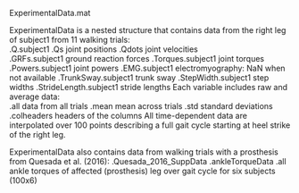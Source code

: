 ExperimentalData.mat 

ExperimentalData is a nested structure that contains data from the right leg of subject1 from 11 walking trials:    
    .Q.subject1
        .Qs         	    joint positions
        .Qdots      	    joint velocities	
    .GRFs.subject1          ground reaction forces
    .Torques.subject1       joint torques 
    .Powers.subject1        joint powers 
    .EMG.subject1           electromyography: NaN when not available
    .TrunkSway.subject1     trunk sway
    .StepWidth.subject1     step widths
    .StrideLength.subject1  stride lengths
Each variable includes raw and average data:   
    .all    	    data from all trials
	.mean   	    mean across trials
	.std    	    standard deviations
	.colheaders 	headers of the columns 
All time-dependent data are interpolated over 100 points describing a full gait cycle starting at heel strike of the right leg.	
    
ExperimentalData also contains data from walking trials with a prosthesis from Quesada et al. (2016): 
    .Quesada_2016_SuppData
        .ankleTorqueData
            .all    	ankle torques of affected (prosthesis) leg over gait cycle for six subjects (100x6)
